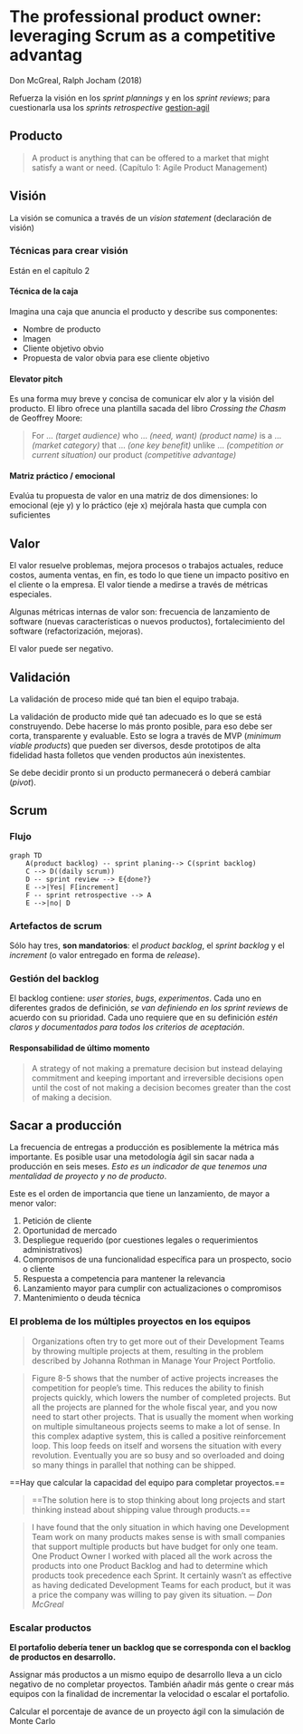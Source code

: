 # The professional product owner: leveraging Scrum as a competitive advantag

Don McGreal, Ralph Jocham (2018)

Refuerza la visión en los *sprint plannings* y en los *sprint reviews*; para cuestionarla usa los *sprints retrospective* [gestion-agil](gestion-agil.md)

## Producto

 > 
 > A product is anything that can be offered to a market that might satisfy a want or need. (Capítulo 1: Agile Product Management)

## Visión

La visión se comunica a través de un *vision statement* (declaración de visión)

### Técnicas para crear visión

Están en el capítulo 2

#### Técnica de la caja

Imagina una caja que anuncia el producto y describe sus componentes:

* Nombre de producto
* Imagen
* Cliente objetivo obvio
* Propuesta de valor obvia para ese cliente objetivo

#### Elevator pitch

Es una forma muy breve y concisa de comunicar elv alor y la visión del producto. El libro ofrece una plantilla sacada del libro *Crossing the Chasm* de Geoffrey Moore:

 > 
 > For … *(target audience)*
 > who … *(need, want)*
 > *(product name)* is a … *(market category)*
 > that ... *(one key benefit)*
 > unlike … *(competition or current situation)*
 > our product *(competitive advantage)*

#### Matriz práctico / emocional

Evalúa tu propuesta de valor en una matriz de dos dimensiones: lo emocional (eje y) y lo práctico (eje x) mejórala hasta que cumpla con suficientes

## Valor

El valor resuelve problemas, mejora procesos o trabajos actuales, reduce costos, aumenta ventas, en fin, es todo lo que tiene un impacto positivo en el cliente o la empresa. El valor tiende a medirse a través de métricas especiales.

Algunas métricas internas de valor son: frecuencia de lanzamiento de software (nuevas características o nuevos productos), fortalecimiento del software (refactorización, mejoras).

El valor puede ser negativo.

## Validación

La validación de proceso mide qué tan bien el equipo trabaja.

La validación de producto mide qué tan adecuado es lo que se está construyendo. Debe hacerse lo más pronto posible, para eso debe ser corta, transparente y evaluable. Esto se logra a través de MVP (*minimum viable products*) que pueden ser diversos, desde prototipos de alta fidelidad hasta folletos que venden productos aún inexistentes.

Se debe decidir pronto si un producto permanecerá o deberá cambiar (*pivot*).

## Scrum

### Flujo

````mermaid
graph TD
    A(product backlog) -- sprint planing--> C(sprint backlog)
    C --> D((daily scrum))
    D -- sprint review --> E{done?}
    E -->|Yes| F[increment]
    F -- sprint retrospective --> A
    E -->|no| D 
````

### Artefactos de scrum

Sólo hay tres, **son mandatorios**: el *product backlog*, el *sprint backlog* y el *increment* (o valor entregado en forma de *release*).

### Gestión del backlog

El backlog contiene: *user stories*, *bugs*, *experimentos*. Cada uno en diferentes grados de definición, *se van definiendo en los sprint reviews* de acuerdo con su prioridad. Cada uno requiere que en su definición *estén claros y documentados para todos los criterios de aceptación*.

#### Responsabilidad de último momento

 > 
 > A strategy of not making a premature decision but instead delaying commitment and keeping important and irreversible decisions open until the cost of not making a decision becomes greater than the cost of making a decision.

## Sacar a producción

La frecuencia de entregas a producción es posiblemente la métrica más importante. Es posible usar una metodología ágil sin sacar nada a producción en seis meses. *Esto es un indicador de que tenemos una mentalidad de proyecto y no de producto*.

Este es el orden de importancia que tiene un lanzamiento, de mayor a menor valor:

1. Petición de cliente
1. Oportunidad de mercado
1. Despliegue requerido (por cuestiones legales o requerimientos administrativos)
1. Compromisos de una funcionalidad específica para un prospecto, socio o cliente
1. Respuesta a competencia para mantener la relevancia
1. Lanzamiento mayor para cumplir con actualizaciones o compromisos
1. Mantenimiento o deuda técnica

### El problema de los múltiples proyectos en los equipos

 > 
 > Organizations often try to get more out of their Development Teams by throwing multiple projects at them, resulting in the problem described by Johanna Rothman in Manage Your Project Portfolio.

 > 
 > Figure 8-5 shows that the number of active projects increases the competition for people’s time. This reduces the ability to finish projects quickly, which lowers the number of completed projects. But all the projects are planned for the whole fiscal year, and you now need to start other projects. That is usually the moment when working on multiple simultaneous projects seems to make a lot of sense. In this complex adaptive system, this is called a positive reinforcement loop. This loop feeds on itself and worsens the situation with every revolution. Eventually you are so busy and so overloaded and doing so many things in parallel that nothing can be shipped.

==Hay que calcular la capacidad del equipo para completar proyectos.==

 > 
 > ==The solution here is to stop thinking about long projects and start thinking instead about shipping value through products.==

 > 
 > I have found that the only situation in which having one Development Team work on many products makes sense is with small companies that support multiple products but have budget for only one team. One Product Owner I worked with placed all the work across the products into one Product Backlog and had to determine which products took precedence each Sprint. It certainly wasn’t as effective as having dedicated Development Teams for each product, but it was a price the company was willing to pay given its situation.
 > <cite>─ Don McGreal</cite>

### Escalar productos

**El portafolio debería tener un backlog que se corresponda con el backlog de productos en desarrollo.**

Assignar más productos a un mismo equipo de desarrollo lleva a un ciclo negativo de no completar proyectos. También añadir más gente o crear más equipos con la finalidad de incrementar la velocidad o escalar el portafolio.

Calcular el porcentaje de avance de un proyecto ágil con la simulación de Monte Carlo
